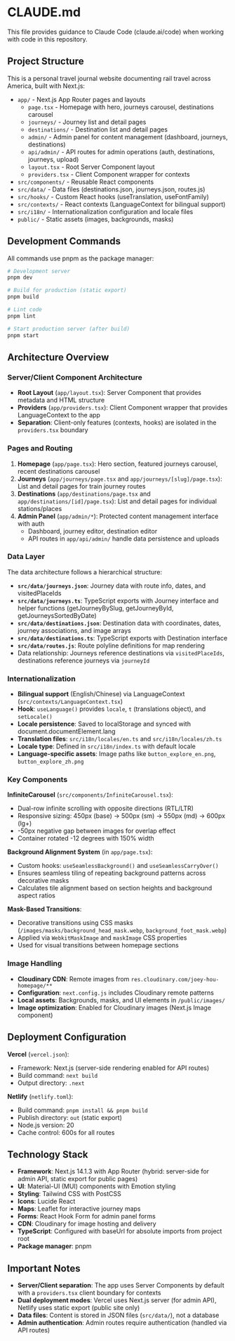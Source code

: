 # CLAUDE.md

This file provides guidance to Claude Code (claude.ai/code) when working with code in this repository.

## Project Structure

This is a personal travel journal website documenting rail travel across America, built with Next.js:

- `app/` - Next.js App Router pages and layouts
  - `page.tsx` - Homepage with hero, journeys carousel, destinations carousel
  - `journeys/` - Journey list and detail pages
  - `destinations/` - Destination list and detail pages
  - `admin/` - Admin panel for content management (dashboard, journeys, destinations)
  - `api/admin/` - API routes for admin operations (auth, destinations, journeys, upload)
  - `layout.tsx` - Root Server Component layout
  - `providers.tsx` - Client Component wrapper for contexts
- `src/components/` - Reusable React components
- `src/data/` - Data files (destinations.json, journeys.json, routes.js)
- `src/hooks/` - Custom React hooks (useTranslation, useFontFamily)
- `src/contexts/` - React contexts (LanguageContext for bilingual support)
- `src/i18n/` - Internationalization configuration and locale files
- `public/` - Static assets (images, backgrounds, masks)

## Development Commands

All commands use pnpm as the package manager:

```bash
# Development server
pnpm dev

# Build for production (static export)
pnpm build

# Lint code
pnpm lint

# Start production server (after build)
pnpm start
```

## Architecture Overview

### Server/Client Component Architecture

- **Root Layout** (`app/layout.tsx`): Server Component that provides metadata and HTML structure
- **Providers** (`app/providers.tsx`): Client Component wrapper that provides LanguageContext to the app
- **Separation**: Client-only features (contexts, hooks) are isolated in the `providers.tsx` boundary

### Pages and Routing

1. **Homepage** (`app/page.tsx`): Hero section, featured journeys carousel, recent destinations carousel
2. **Journeys** (`app/journeys/page.tsx` and `app/journeys/[slug]/page.tsx`): List and detail pages for train journey routes
3. **Destinations** (`app/destinations/page.tsx` and `app/destinations/[id]/page.tsx`): List and detail pages for individual stations/places
4. **Admin Panel** (`app/admin/*`): Protected content management interface with auth
   - Dashboard, journey editor, destination editor
   - API routes in `app/api/admin/` handle data persistence and uploads

### Data Layer

The data architecture follows a hierarchical structure:

- **`src/data/journeys.json`**: Journey data with route info, dates, and visitedPlaceIds
- **`src/data/journeys.ts`**: TypeScript exports with Journey interface and helper functions (getJourneyBySlug, getJourneyById, getJourneysSortedByDate)
- **`src/data/destinations.json`**: Destination data with coordinates, dates, journey associations, and image arrays
- **`src/data/destinations.ts`**: TypeScript exports with Destination interface
- **`src/data/routes.js`**: Route polyline definitions for map rendering
- Data relationship: Journeys reference destinations via `visitedPlaceIds`, destinations reference journeys via `journeyId`

### Internationalization

- **Bilingual support** (English/Chinese) via LanguageContext (`src/contexts/LanguageContext.tsx`)
- **Hook**: `useLanguage()` provides `locale`, `t` (translations object), and `setLocale()`
- **Locale persistence**: Saved to localStorage and synced with document.documentElement.lang
- **Translation files**: `src/i18n/locales/en.ts` and `src/i18n/locales/zh.ts`
- **Locale type**: Defined in `src/i18n/index.ts` with default locale
- **Language-specific assets**: Image paths like `button_explore_en.png`, `button_explore_zh.png`

### Key Components

**InfiniteCarousel** (`src/components/InfiniteCarousel.tsx`):
- Dual-row infinite scrolling with opposite directions (RTL/LTR)
- Responsive sizing: 450px (base) → 500px (sm) → 550px (md) → 600px (lg+)
- -50px negative gap between images for overlap effect
- Container rotated -12 degrees with 150% width

**Background Alignment System** (in `app/page.tsx`):
- Custom hooks: `useSeamlessBackground()` and `useSeamlessCarryOver()`
- Ensures seamless tiling of repeating background patterns across decorative masks
- Calculates tile alignment based on section heights and background aspect ratios

**Mask-Based Transitions**:
- Decorative transitions using CSS masks (`/images/masks/background_head_mask.webp`, `background_foot_mask.webp`)
- Applied via `WebkitMaskImage` and `maskImage` CSS properties
- Used for visual transitions between homepage sections

### Image Handling

- **Cloudinary CDN**: Remote images from `res.cloudinary.com/joey-hou-homepage/**`
- **Configuration**: `next.config.js` includes Cloudinary remote patterns
- **Local assets**: Backgrounds, masks, and UI elements in `/public/images/`
- **Image optimization**: Enabled for Cloudinary images (Next.js Image component)

## Deployment Configuration

**Vercel** (`vercel.json`):
- Framework: Next.js (server-side rendering enabled for API routes)
- Build command: `next build`
- Output directory: `.next`

**Netlify** (`netlify.toml`):
- Build command: `pnpm install && pnpm build`
- Publish directory: `out` (static export)
- Node.js version: 20
- Cache control: 600s for all routes

## Technology Stack

- **Framework**: Next.js 14.1.3 with App Router (hybrid: server-side for admin API, static export for public pages)
- **UI**: Material-UI (MUI) components with Emotion styling
- **Styling**: Tailwind CSS with PostCSS
- **Icons**: Lucide React
- **Maps**: Leaflet for interactive journey maps
- **Forms**: React Hook Form for admin panel forms
- **CDN**: Cloudinary for image hosting and delivery
- **TypeScript**: Configured with baseUrl for absolute imports from project root
- **Package manager**: pnpm

## Important Notes

- **Server/Client separation**: The app uses Server Components by default with a `providers.tsx` client boundary for contexts
- **Dual deployment modes**: Vercel uses Next.js server (for admin API), Netlify uses static export (public site only)
- **Data files**: Content is stored in JSON files (`src/data/`), not a database
- **Admin authentication**: Admin routes require authentication (handled via API routes)